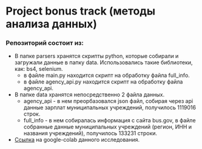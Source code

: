 # Project bonus track (методы анализа данных)
### Репозиторий состоит из: 
  * В папке parsers хранятся скрипты python, которые собирали и загружали данные в папку data.
    Использовались такие библиотеки, как: bs4, selenium.
    + в файле main.py находится скрипт на обработку файла full_info.
    + в файле agency_api.py находится скрипт на обработку файла agency_api.
  * В папке data хранятся непосредственно 2 файла данных.
    + agency_api - в нем преорбазовался json файл, собирая через api данные зарплат муниципальных учреждений, получилось 1119016 строк.
    + full_info - в нем собиралась информация с сайта bus.gov, в файле собранные данные муниципальных учреждений (регион, ИНН и названия учреждений), получилось 133231 строки.
  *  [Ссылка](https://colab.research.google.com/drive/1N1-nrSsibhjwCvRlw4YOn-_hxfepXWof#scrollTo=Ofkfd_ZNYsae) на google-colab данного исследования.
